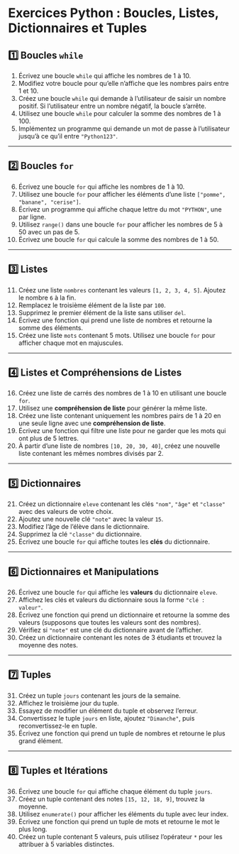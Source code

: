 
# **Exercices Python : Boucles, Listes, Dictionnaires et Tuples**

## **1️⃣ Boucles `while`**
1. Écrivez une boucle `while` qui affiche les nombres de 1 à 10.
2. Modifiez votre boucle pour qu’elle n’affiche que les nombres pairs entre 1 et 10.
3. Créez une boucle `while` qui demande à l’utilisateur de saisir un nombre positif. Si l’utilisateur entre un nombre négatif, la boucle s’arrête.
4. Utilisez une boucle `while` pour calculer la somme des nombres de 1 à 100.
5. Implémentez un programme qui demande un mot de passe à l’utilisateur jusqu’à ce qu’il entre `"Python123"`.

---

## **2️⃣ Boucles `for`**
6. Écrivez une boucle `for` qui affiche les nombres de 1 à 10.
7. Utilisez une boucle `for` pour afficher les éléments d’une liste `["pomme", "banane", "cerise"]`.
8. Écrivez un programme qui affiche chaque lettre du mot `"PYTHON"`, une par ligne.
9. Utilisez `range()` dans une boucle `for` pour afficher les nombres de 5 à 50 avec un pas de 5.
10. Écrivez une boucle `for` qui calcule la somme des nombres de 1 à 50.

---

## **3️⃣ Listes**
11. Créez une liste `nombres` contenant les valeurs `[1, 2, 3, 4, 5]`. Ajoutez le nombre `6` à la fin.
12. Remplacez le troisième élément de la liste par `100`.
13. Supprimez le premier élément de la liste sans utiliser `del`.
14. Écrivez une fonction qui prend une liste de nombres et retourne la somme des éléments.
15. Créez une liste `mots` contenant 5 mots. Utilisez une boucle `for` pour afficher chaque mot en majuscules.

---

## **4️⃣ Listes et Compréhensions de Listes**
16. Créez une liste de carrés des nombres de 1 à 10 en utilisant une boucle `for`.
17. Utilisez une **compréhension de liste** pour générer la même liste.
18. Créez une liste contenant uniquement les nombres pairs de 1 à 20 en une seule ligne avec une **compréhension de liste**.
19. Écrivez une fonction qui filtre une liste pour ne garder que les mots qui ont plus de 5 lettres.
20. À partir d’une liste de nombres `[10, 20, 30, 40]`, créez une nouvelle liste contenant les mêmes nombres divisés par 2.

---

## **5️⃣ Dictionnaires**
21. Créez un dictionnaire `eleve` contenant les clés `"nom"`, `"âge"` et `"classe"` avec des valeurs de votre choix.
22. Ajoutez une nouvelle clé `"note"` avec la valeur `15`.
23. Modifiez l’âge de l’élève dans le dictionnaire.
24. Supprimez la clé `"classe"` du dictionnaire.
25. Écrivez une boucle `for` qui affiche toutes les **clés** du dictionnaire.

---

## **6️⃣ Dictionnaires et Manipulations**
26. Écrivez une boucle `for` qui affiche les **valeurs** du dictionnaire `eleve`.
27. Affichez les clés et valeurs du dictionnaire sous la forme `"clé : valeur"`.
28. Écrivez une fonction qui prend un dictionnaire et retourne la somme des valeurs (supposons que toutes les valeurs sont des nombres).
29. Vérifiez si `"note"` est une clé du dictionnaire avant de l’afficher.
30. Créez un dictionnaire contenant les notes de 3 étudiants et trouvez la moyenne des notes.

---

## **7️⃣ Tuples**
31. Créez un tuple `jours` contenant les jours de la semaine.
32. Affichez le troisième jour du tuple.
33. Essayez de modifier un élément du tuple et observez l’erreur.
34. Convertissez le tuple `jours` en liste, ajoutez `"Dimanche"`, puis reconvertissez-le en tuple.
35. Écrivez une fonction qui prend un tuple de nombres et retourne le plus grand élément.

---

## **8️⃣ Tuples et Itérations**
36. Écrivez une boucle `for` qui affiche chaque élément du tuple `jours`.
37. Créez un tuple contenant des notes `[15, 12, 18, 9]`, trouvez la moyenne.
38. Utilisez `enumerate()` pour afficher les éléments du tuple avec leur index.
39. Écrivez une fonction qui prend un tuple de mots et retourne le mot le plus long.
40. Créez un tuple contenant 5 valeurs, puis utilisez l’opérateur `*` pour les attribuer à 5 variables distinctes.

